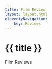 ```yaml
---
title: Film Review
layout: layout.html
eleventyNavigation:
    key: Reviews
---
```

# {{ title }}
Film Reviews